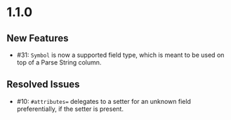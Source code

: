 # 1.1.0

## New Features
- #31: `Symbol` is now a supported field type, which is meant to be used on top of a Parse String column.

## Resolved Issues
- #10: `#attributes=` delegates to a setter for an unknown field preferentially, if the setter is present.